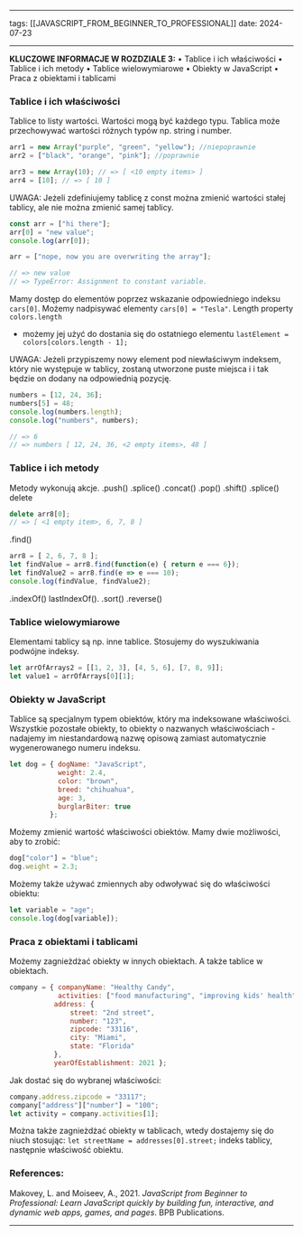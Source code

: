 
--- 
tags: [[JAVASCRIPT_FROM_BEGINNER_TO_PROFESSIONAL]]
date: 2024-07-23

---

**KLUCZOWE INFORMACJE W ROZDZIALE 3:**
	 • Tablice i ich właściwości 
	 • Tablice i ich metody
	 • Tablice wielowymiarowe
	 • Obiekty w JavaScript 
	 • Praca z obiektami i tablicami


### Tablice i ich właściwości

Tablice to listy wartości. Wartości mogą być każdego typu. Tablica może przechowywać wartości różnych typów np. string i number.

```js
arr1 = new Array("purple", "green", "yellow"); //niepoprawnie
arr2 = ["black", "orange", "pink"]; //poprawnie
```

```js
arr3 = new Array(10); // => [ <10 empty items> ] 
arr4 = [10]; // => [ 10 ]
```

UWAGA: Jeżeli zdefiniujemy tablicę z const można zmienić wartości stałej tablicy, ale nie można zmienić samej tablicy.

```js
const arr = ["hi there"]; 
arr[0] = "new value"; 
console.log(arr[0]); 

arr = ["nope, now you are overwriting the array"];

// => new value 
// => TypeError: Assignment to constant variable.
```


Mamy dostęp do elementów poprzez wskazanie odpowiedniego indeksu `cars[0]`. 
Możemy nadpisywać elementy `cars[0] = "Tesla"`. 
Length property `colors.length`
 - możemy jej użyć do dostania się do ostatniego elementu `lastElement = colors[colors.length - 1];`

UWAGA: Jeżeli przypiszemy nowy element pod niewłaściwym indeksem, który nie występuje w tablicy, zostaną utworzone puste miejsca i i tak będzie on dodany na odpowiednią pozycję.

```js
numbers = [12, 24, 36]; 
numbers[5] = 48; 
console.log(numbers.length);
console.log("numbers", numbers);

// => 6
// => numbers [ 12, 24, 36, <2 empty items>, 48 ]
```

### Tablice i ich metody

Metody wykonują akcje.
.push()
.splice()
.concat()
.pop()
.shift()
.splice()
delete

```js
delete arr8[0];
// => [ <1 empty item>, 6, 7, 8 ]
```

.find()
```js
arr8 = [ 2, 6, 7, 8 ]; 
let findValue = arr8.find(function(e) { return e === 6}); 
let findValue2 = arr8.find(e => e === 10); 
console.log(findValue, findValue2);
```

.indexOf()
lastIndexOf().
.sort()
.reverse()


### Tablice wielowymiarowe

Elementami tablicy są np. inne tablice. Stosujemy do wyszukiwania podwójne indeksy.

```js
let arrOfArrays2 = [[1, 2, 3], [4, 5, 6], [7, 8, 9]];
let value1 = arrOfArrays[0][1];
```


### Obiekty w JavaScript 

Tablice są specjalnym typem obiektów, który ma indeksowane właściwości. Wszystkie pozostałe obiekty, to obiekty o nazwanych właściwościach - nadajemy im niestandardową nazwę opisową zamiast   automatycznie wygenerowanego numeru indeksu.

```js
let dog = { dogName: "JavaScript", 
		    weight: 2.4, 
		    color: "brown", 
		    breed: "chihuahua", 
		    age: 3, 
		    burglarBiter: true 
		  };
```

Możemy zmienić wartość właściwości obiektów. Mamy dwie możliwości, aby to zrobić:
```js
dog["color"] = "blue"; 
dog.weight = 2.3;
```

Możemy także używać zmiennych aby odwoływać się do właściwości obiektu:
```js
let variable = "age"; 
console.log(dog[variable]);
```


### Praca z obiektami i tablicami

Możemy zagnieżdżać obiekty w innych obiektach. A także tablice w obiektach.

```js
company = { companyName: "Healthy Candy", 
		    activities: ["food manufacturing", "improving kids' health", "manufacturing toys"], 
		   address: { 
		       street: "2nd street", 
		       number: "123", 
		       zipcode: "33116", 
		       city: "Miami", 
		       state: "Florida" 
		   }, 
		   yearOfEstablishment: 2021 };
```

Jak dostać się do wybranej właściwości:
```js
company.address.zipcode = "33117"; 
company["address"]["number"] = "100";
let activity = company.activities[1];
```

Można także zagnieżdżać obiekty w tablicach, wtedy dostajemy się do niuch stosując: 
`let streetName = addresses[0].street;` indeks tablicy, następnie właściwość obiektu.



### References:
Makovey, L. and Moiseev, A., 2021. _JavaScript from Beginner to Professional: Learn JavaScript quickly by building fun, interactive, and dynamic web apps, games, and pages_. BPB Publications.

---



